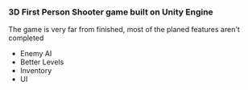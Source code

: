 ### 3D First Person Shooter game built on Unity Engine

The game is very far from finished, most of the planed features aren't completed
* Enemy AI
* Better Levels
* Inventory
* UI
